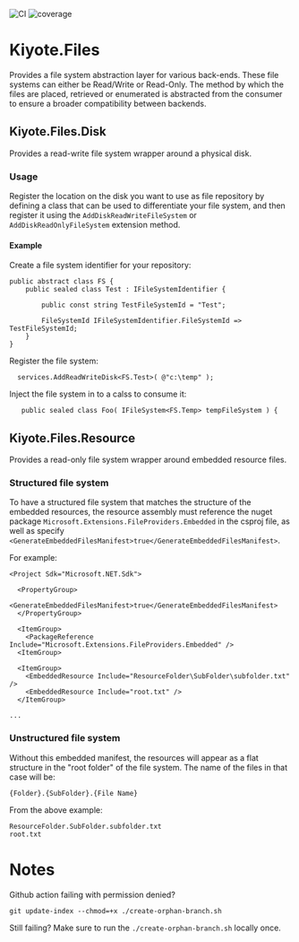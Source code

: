 ![CI](https://github.com/kiyote/Files/actions/workflows/ci.yml/badge.svg?branch=main)
![coverage](https://github.com/kiyotes/Files/blob/badges/.badges/main/coverage.svg?raw=true)

# Kiyote.Files

Provides a file system abstraction layer for various back-ends.  These file systems can either be Read/Write or Read-Only.  The method by which the files are placed, retrieved or enumerated is abstracted from the consumer to ensure a broader compatibility between backends.

## Kiyote.Files.Disk

Provides a read-write file system wrapper around a physical disk.

### Usage

Register the location on the disk you want to use as file repository by defining a class that can be used to differentiate your file system, and then register it using the `AddDiskReadWriteFileSystem` or `AddDiskReadOnlyFileSystem` extension method.

#### Example

Create a file system identifier for your repository:
```
public abstract class FS {
	public sealed class Test : IFileSystemIdentifier {

		public const string TestFileSystemId = "Test";

		FileSystemId IFileSystemIdentifier.FileSystemId => TestFileSystemId;
	}
}
```

Register the file system:
```
  services.AddReadWriteDisk<FS.Test>( @"c:\temp" );
```

Inject the file system in to a calss to consume it:
```
   public sealed class Foo( IFileSystem<FS.Temp> tempFileSystem ) {
```


## Kiyote.Files.Resource

Provides a read-only file system wrapper around embedded resource files.

### Structured file system

To have a structured file system that matches the structure of the embedded resources, the resource assembly must reference the nuget package `Microsoft.Extensions.FileProviders.Embedded` in the csproj file, as well as specify `<GenerateEmbeddedFilesManifest>true</GenerateEmbeddedFilesManifest>`.

For example:
```
<Project Sdk="Microsoft.NET.Sdk">

  <PropertyGroup>
    <GenerateEmbeddedFilesManifest>true</GenerateEmbeddedFilesManifest>
  </PropertyGroup>

  <ItemGroup>
    <PackageReference Include="Microsoft.Extensions.FileProviders.Embedded" />
  <ItemGroup>

  <ItemGroup>
    <EmbeddedResource Include="ResourceFolder\SubFolder\subfolder.txt" />
    <EmbeddedResource Include="root.txt" />
  </ItemGroup>

...
```

### Unstructured file system

Without this embedded manifest, the resources will appear as a flat structure in the "root folder" of the file system.  The name of the files in that case will be:
```
{Folder}.{SubFolder}.{File Name}
```
From the above example:
```
ResourceFolder.SubFolder.subfolder.txt
root.txt
```

# Notes

Github action failing with permission denied?
```
git update-index --chmod=+x ./create-orphan-branch.sh
```

Still failing?  Make sure to run the `./create-orphan-branch.sh` locally once.
